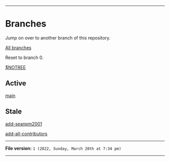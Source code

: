 
***

# Branches

Jump on over to another branch of this repository.

[All branches](https://github.com/seanpm2001/SeansLifeArchive_Images_GitHub_Y2022/branches/)

Reset to branch 0.

[$NOTREE](https://github.com/seanpm2001/SeansLifeArchive_Images_GitHub_Y2022/)

## Active

[main](https://github.com/seanpm2001/SeansLifeArchive_Images_GitHub_Y2022/tree/main/)

## Stale

[add-seanpm2001](https://github.com/seanpm2001/SeansLifeArchive_Images_GitHub_Y2022/tree/all-contributors/add-seanpm2001/)

[add-all-contributors](https://github.com/seanpm2001/SeansLifeArchive_Images_GitHub_Y2022/tree/all-contributors/add-all-contributors/)

***

**File version:** `1 (2022, Sunday, March 20th at 7:34 pm)`

***
